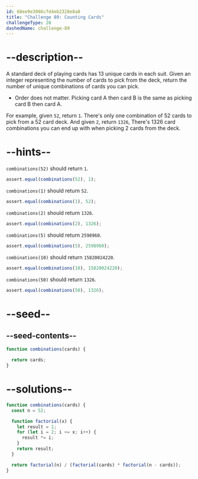 ```yaml
---
id: 68ee9e3066cfd4eb2328e8a8
title: "Challenge 89: Counting Cards"
challengeType: 28
dashedName: challenge-89
---
```


# --description--

A standard deck of playing cards has 13 unique cards in each suit. Given an integer representing the number of cards to pick from the deck, return the number of unique combinations of cards you can pick.

- Order does not matter. Picking card A then card B is the same as picking card B then card A.

For example, given `52`, return `1`. There's only one combination of 52 cards to pick from a 52 card deck. And given `2`, return `1326`, There's 1326 card combinations you can end up with when picking 2 cards from the deck.

# --hints--

`combinations(52)` should return `1`.

```js
assert.equal(combinations(52), 1);
```

`combinations(1)` should return `52`.

```js
assert.equal(combinations(1), 52);
```

`combinations(2)` should return `1326`.

```js
assert.equal(combinations(2), 1326);
```

`combinations(5)` should return `2598960`.

```js
assert.equal(combinations(5), 2598960);
```

`combinations(10)` should return `15820024220`.

```js
assert.equal(combinations(10), 15820024220);
```

`combinations(50)` should return `1326`.

```js
assert.equal(combinations(50), 1326);
```

# --seed--

## --seed-contents--

```js
function combinations(cards) {

  return cards;
}
```

# --solutions--

```js
function combinations(cards) {
  const n = 52;

  function factorial(x) {
    let result = 1;
    for (let i = 2; i <= x; i++) {
      result *= i;
    }
    return result;
  }

  return factorial(n) / (factorial(cards) * factorial(n - cards));
}
```
